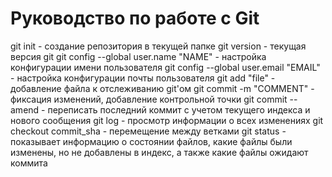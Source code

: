 # Руководство по работе с Git
git init - создание репозитория в текущей папке
git version	-	текущая версия git
git config --global user.name "NAME"	-	настройка конфигурации имени пользователя
git config --global user.email "EMAIL"	-	настройка конфигурации почты пользователя
git add "file"	-	добавление файла к отслеживанию git'ом
git commit -m "COMMENT"	-	фиксация изменений, добавление контрольной точки
git commit --amend	-	переписать последний коммит с учетом текущего индекса и нового сообщения
git log - просмотр информации о всех изменениях
git checkout commit_sha	-	перемещение между ветками
git status	-	показывает информацию о состоянии файлов, какие файлы были изменены, но не добавлены в индекс, а также какие файлы ожидают коммита